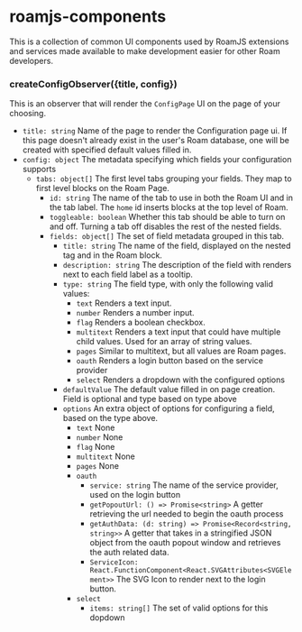 # roamjs-components
    
This is a collection of common UI components used by RoamJS extensions and services made available to make development easier for other Roam developers.

### createConfigObserver({title, config})

This is an observer that will render the `ConfigPage` UI on the page of your choosing.

* `title: string` Name of the page to render the Configuration page ui. If this page doesn't already exist in the user's Roam database, one will be created with specified default values filled in.
* `config: object` The metadata specifying which fields your configuration supports
    * `tabs: object[]` The first level tabs grouping your fields. They map to first level blocks on the Roam Page.
        * `id: string` The name of the tab to use in both the Roam UI and in the tab label. The `home` id inserts blocks at the top level of Roam.
        * `toggleable: boolean` Whether this tab should be able to turn on and off. Turning a tab off disables the rest of the nested fields.
        * `fields: object[]` The set of field metadata grouped in this tab.
            * `title: string` The name of the field, displayed on the nested tag and in the Roam block.
            * `description: string` The description of the field with renders next to each field label as a tooltip.
            * `type: string` The field type, with only the following valid values:
                * `text` Renders a text input.
                * `number` Renders a number input.
                * `flag` Renders a boolean checkbox.
                * `multitext` Renders a text input that could have multiple child values. Used for an array of string values.
                * `pages` Similar to multitext, but all values are Roam pages.
                * `oauth` Renders a login button based on the service provider
                * `select` Renders a dropdown with the configured options
            * `defaultValue` The default value filled in on page creation. Field is optional and type based on type above
            * `options` An extra object of options for configuring a field, based on the type above.
                * `text` None
                * `number` None
                * `flag` None
                * `multitext` None
                * `pages` None
                * `oauth`  
                    * `service: string` The name of the service provider, used on the login button
                    * `getPopoutUrl: () => Promise<string>` A getter retrieving the url needed to begin the oauth process
                    * `getAuthData: (d: string) => Promise<Record<string, string>>` A getter that takes in a stringified JSON object from the oauth popout window and retrieves the auth related data.
                    * `ServiceIcon: React.FunctionComponent<React.SVGAttributes<SVGElement>>` The SVG Icon to render next to the login button.
                * `select`
                    * `items: string[]` The set of valid options for this dopdown 
